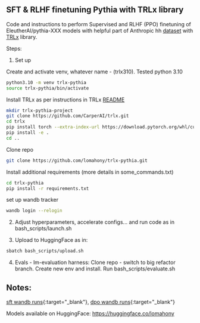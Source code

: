 ## SFT & RLHF finetuning Pythia with TRLx library

Code and instructions to perform Supervised and RLHF (PPO) finetuning of EleutherAI/pythia-XXX models with helpful part of Anthropic hh [dataset](https://huggingface.co/datasets/Dahoas/static-hh) with [TRLx](https://github.com/CarperAI/trlx/tree/main) library. 

Steps: 
1. Set up

Create and activate venv, whatever name - (trlx310). Tested python 3.10

```bash
python3.10 -m venv trlx-pythia
source trlx-pythia/bin/activate
``` 

Install TRLx as per instructions in TRLx [README](https://github.com/CarperAI/trlx/blob/main/README.md)

```bash
mkdir trlx-pythia-project
git clone https://github.com/CarperAI/trlx.git
cd trlx
pip install torch --extra-index-url https://download.pytorch.org/whl/cu118
pip install -e .
cd ..
```

Clone repo
```bash
git clone https://github.com/lomahony/trlx-pythia.git
``` 

Install additional requirements (more details in some_commands.txt)
```bash
cd trlx-pythia
pip install -r requirements.txt
``` 
set up wandb tracker
```bash
wandb login --relogin
``` 

2. Adjust hyperparameters, accelerate configs... and run code as in bash_scripts/launch.sh

3. Upload to HuggingFace as in:
```bash
sbatch bash_scripts/upload.sh
``` 

4. Evals - lm-evaluation harness:
Clone repo - switch to big refactor branch. Create new env and install. Run bash_scripts/evaluate.sh

## Notes:
[sft wandb runs](https://wandb.ai/lauraomahony999/pythia-sft){:target="_blank"}, [dpo wandb runs](https://wandb.ai/lauraomahony999/pythia-dpo){:target="_blank"} 

Models available on HuggingFace: https://huggingface.co/lomahony 
